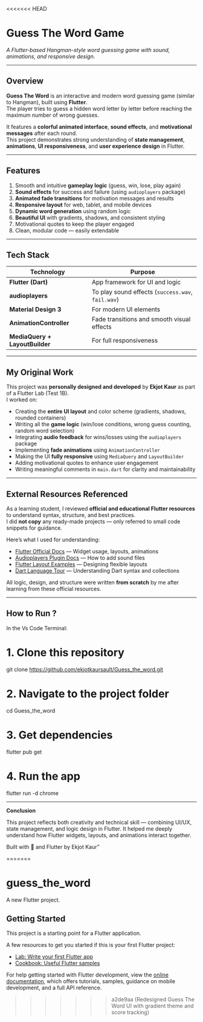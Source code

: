 <<<<<<< HEAD
#  Guess The Word Game  
_A Flutter-based Hangman-style word guessing game with sound, animations, and responsive design._

---

## Overview  
**Guess The Word** is an interactive and modern word guessing game (similar to Hangman), built using **Flutter**.  
The player tries to guess a hidden word letter by letter before reaching the maximum number of wrong guesses.  

It features a **colorful animated interface**, **sound effects**, and **motivational messages** after each round.  
This project demonstrates strong understanding of **state management**, **animations**, **UI responsiveness**, and **user experience design** in Flutter.  

---

##  Features  
1. Smooth and intuitive **gameplay logic** (guess, win, lose, play again)  
2. **Sound effects** for success and failure (using `audioplayers` package)  
3. **Animated fade transitions** for motivation messages and results  
4. **Responsive layout** for web, tablet, and mobile devices  
5. **Dynamic word generation** using random logic  
6. **Beautiful UI** with gradients, shadows, and consistent styling  
7. Motivational quotes to keep the player engaged  
8. Clean, modular code — easily extendable  

---

## Tech Stack
| Technology | Purpose |
|-------------|----------|
| **Flutter (Dart)** | App framework for UI and logic |
| **audioplayers** | To play sound effects (`success.wav`, `fail.wav`) |
| **Material Design 3** | For modern UI elements |
| **AnimationController** | Fade transitions and smooth visual effects |
| **MediaQuery + LayoutBuilder** | For full responsiveness |

---

## My Original Work  

This project was **personally designed and developed** by **Ekjot Kaur** as part of a Flutter Lab (Test 1B).  
I worked on:

-  Creating the **entire UI layout** and color scheme (gradients, shadows, rounded containers)  
-  Writing all the **game logic** (win/lose conditions, wrong guess counting, random word selection)  
-  Integrating **audio feedback** for wins/losses using the `audioplayers` package  
-  Implementing **fade animations** using `AnimationController`  
-  Making the UI **fully responsive** using `MediaQuery` and `LayoutBuilder`  
-  Adding motivational quotes to enhance user engagement  
-  Writing meaningful comments in `main.dart` for clarity and maintainability  

---

## External Resources Referenced  

As a learning student, I reviewed **official and educational Flutter resources** to understand syntax, structure, and best practices.  
I did **not copy** any ready-made projects — only referred to small code snippets for guidance.

Here’s what I used for understanding:
-  [Flutter Official Docs](https://docs.flutter.dev/) — Widget usage, layouts, animations  
-  [Audioplayers Plugin Docs](https://pub.dev/packages/audioplayers) — How to add sound files  
-  [Flutter Layout Examples](https://flutter.dev/docs/development/ui/layout) — Designing flexible layouts  
-  [Dart Language Tour](https://dart.dev/language) — Understanding Dart syntax and collections  

All logic, design, and structure were written **from scratch** by me after learning from these official resources.  

---

## How to Run ?

In the Vs Code Terminal:
# 1. Clone this repository
git clone https://github.com/ekjotkaursault/Guess_the_word.git

# 2. Navigate to the project folder
cd Guess_the_word

# 3. Get dependencies
flutter pub get

# 4. Run the app
flutter run -d chrome

----------------

**Conclusion**

This project reflects both creativity and technical skill — combining UI/UX, state management, and logic design in Flutter.
It helped me deeply understand how Flutter widgets, layouts, and animations interact together.

Built with 💙 and Flutter by Ekjot Kaur”

=======
# guess_the_word

A new Flutter project.

## Getting Started

This project is a starting point for a Flutter application.

A few resources to get you started if this is your first Flutter project:

- [Lab: Write your first Flutter app](https://docs.flutter.dev/get-started/codelab)
- [Cookbook: Useful Flutter samples](https://docs.flutter.dev/cookbook)

For help getting started with Flutter development, view the
[online documentation](https://docs.flutter.dev/), which offers tutorials,
samples, guidance on mobile development, and a full API reference.
>>>>>>> a2de9aa (Redesigned Guess The Word UI with gradient theme and score tracking)
